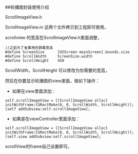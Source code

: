 ##轮播图封装使用介绍

ScrollImageView.h

ScrollImageView.m
这两个文件拷贝到工程即可使用，

scrollview 的宽高在ScrollImageView.h里面调整，

```
//之前为了省事用的屏幕宽高
#define ScreenSize      [UIScreen mainScreen].bounds.size
#define ScrollWidth     ScreenSize.width
#define ScrollHeight    450
```

ScrollWidth，ScrollHeight  可以修改为你需要的宽高，

然后在你要显示轮播图的view里面，做如下操作：

 * 如果在view里面添加：

```
self.scrollImageView = [[ScrollImageView alloc] initWithFrame:CGRectMake(0, 0, ScrollWidth, ScrollHeight)];
[self addSubview:self.scrollImageView];
```
 * 如果是在viewController里面添加： 

```
self.scrollImageView = [[ScrollImageView alloc] initWithFrame:CGRectMake(0, 0, ScrollWidth, ScrollHeight)];
[self.view addSubview:self.scrollImageView];
```
scrollView的frame自己设置即可。
